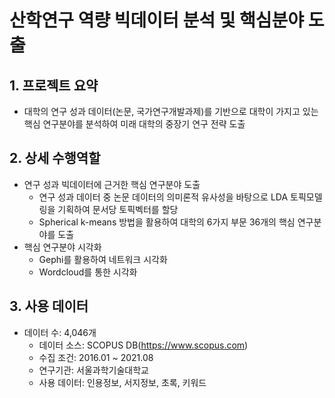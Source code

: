 # 산학연구 역량 빅데이터 분석 및 핵심분야 도출

## 1. 프로젝트 요약
  - 대학의 연구 성과 데이터(논문, 국가연구개발과제)를 기반으로 대학이 가지고 있는 핵심 연구분야를 분석하여 미래 대학의 중장기 연구 전략 도출
  
## 2. 상세 수행역할
  - 연구 성과 빅데이터에 근거한 핵심 연구분야 도출
      - 연구 성과 데이터 중 논문 데이터의 의미론적 유사성을 바탕으로 LDA 토픽모델링을 기획하여 문서당 토픽벡터를 할당
      - Spherical k-means 방법을 활용하여 대학의 6가지 부문 36개의 핵심 연구분야를 도출
  - 핵심 연구분야 시각화
      - Gephi를 활용하여 네트워크 시각화
      - Wordcloud를 통한 시각화

## 3. 사용 데이터
 - 데이터 수: 4,046개
     - 데이터 소스: SCOPUS DB(https://www.scopus.com)
     - 수집 조건: 2016.01 ~ 2021.08
     - 연구기관: 서울과학기술대학교
     - 사용 데이터: 인용정보, 서지정보, 초록, 키워드
     

